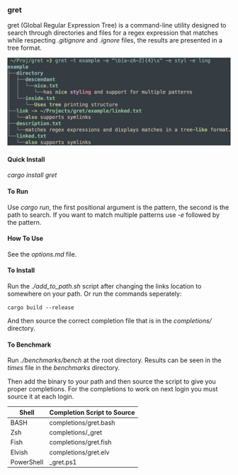 ### gret

gret (Global Regular Expression Tree) is a command-line utility
designed to search through directories and files for a regex
expression that matches while respecting *.gitignore* and *.ignore*
files, the results are presented in a tree format.

![alt text](./images/example.jpg)

#### Quick Install
*cargo install gret*

#### To Run
Use *cargo run*, the first positional argument
is the pattern, the second is the path to search. If
you want to match multiple patterns use *-e* followed
by the pattern.

#### How To Use
See the *options.md* file.

#### To Install
Run the *./add_to_path.sh* script after changing the
links location to somewhere on your path. Or run
the commands seperately:
```
cargo build --release
```
And then source the correct completion file that is in the
*completions/* directory.

#### To Benchmark
Run *./benchmarks/bench* at the root directory. Results can be seen in the
*times* file in the *benchmarks* directory.

Then add the binary to your path and then source the
script to give you proper completions. For the completions
to work on next login you must source it at each login.

| Shell |Completion Script to Source |
|----| ---|
|BASH       |completions/gret.bash|
|Zsh        | completions/_gret|
|Fish       | completions/gret.fish|
|Elvish     |completions/gret.elv|
|PowerShell | _gret.ps1|


